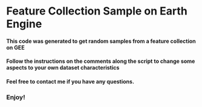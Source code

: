 # Feature Collection Sample on Earth Engine

#### This code was generated to get random samples from a feature collection on GEE
#### Follow the instructions on the comments along the script to change some aspects to your own dataset characteristics

#### Feel free to contact me if you have any questions.

### Enjoy!
